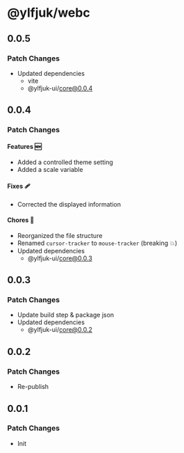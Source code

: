 # @ylfjuk/webc

## 0.0.5

### Patch Changes

- Updated dependencies
  - vite
  - @ylfjuk-ui/core@0.0.4

## 0.0.4

### Patch Changes

#### Features 🆕

- Added a controlled theme setting
- Added a scale variable

#### Fixes 🩹

- Corrected the displayed information

#### Chores 🧹

- Reorganized the file structure
- Renamed `cursor-tracker` to `mouse-tracker` (breaking 💥)
- Updated dependencies
  - @ylfjuk-ui/core@0.0.3

## 0.0.3

### Patch Changes

- Update build step & package json
- Updated dependencies
  - @ylfjuk-ui/core@0.0.2

## 0.0.2

### Patch Changes

- Re-publish

## 0.0.1

### Patch Changes

- Init
